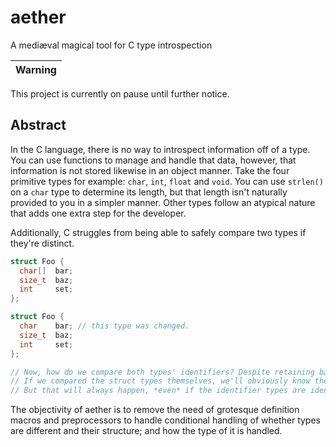 # aether

A mediæval magical tool for C type introspection

| Warning |
|-
This project is currently on pause until further notice.

## Abstract

In the C language, there is no way to introspect information off of a type. You can use functions to manage and handle that data, however,
that information is not stored likewise in an object manner. Take the four primitive types for example: `char`, `int`, `float` and `void`.
You can use `strlen()` on a `char` type to determine its length, but that length isn't naturally provided to you in a simpler manner. Other
types follow an atypical nature that adds one extra step for the developer.

Additionally, C struggles from being able to safely compare two types if they're distinct.

```c
struct Foo {
  char[]  bar;
  size_t  baz;
  int     set;
};

struct Foo {
  char    bar; // this type was changed.
  size_t  baz;
  int     set;
};

// Now, how do we compare both types' identifiers? Despite retaining baz and set, bar has changed.
// If we compared the struct types themselves, we'll obviously know they're different.
// But that will always happen, *even* if the identifier types are identical.
```

The objectivity of aether is to remove the need of grotesque definition macros and preprocessors to handle conditional handling of whether
types are different and their structure; and how the type of it is handled.
